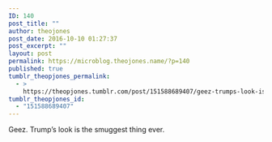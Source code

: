 ```yaml
---
ID: 140
post_title: ""
author: theojones
post_date: 2016-10-10 01:27:37
post_excerpt: ""
layout: post
permalink: https://microblog.theojones.name/?p=140
published: true
tumblr_theopjones_permalink:
  - >
    https://theopjones.tumblr.com/post/151588689407/geez-trumps-look-is-the-smuggest-thing-ever
tumblr_theopjones_id:
  - "151588689407"
---
```

<p>Geez. Trump&rsquo;s look is the smuggest thing ever.</p>